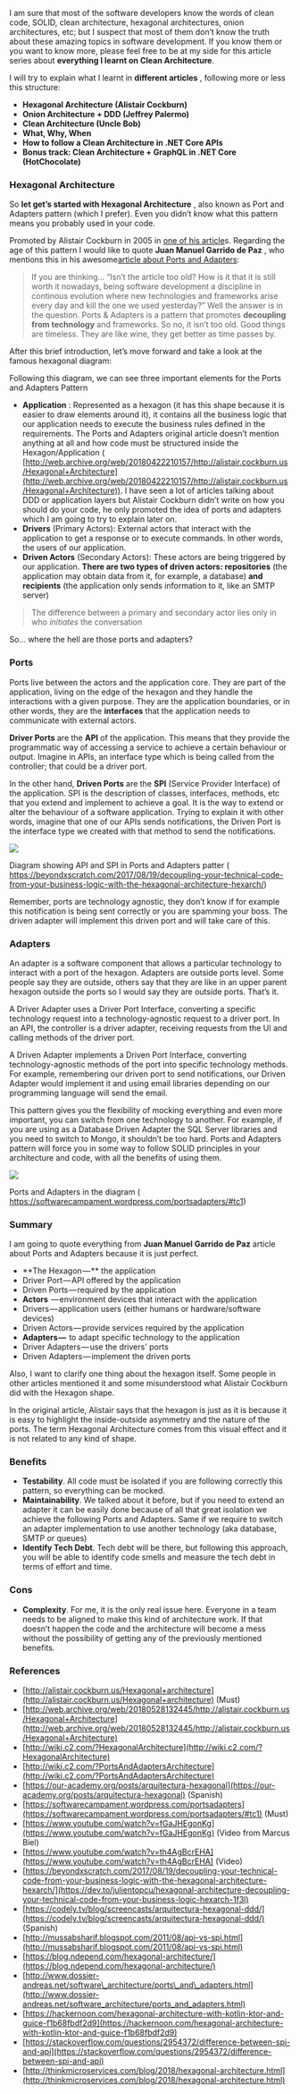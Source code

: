 ﻿

I am sure that most of the software developers know the words of clean code, SOLID, clean architecture, hexagonal architectures, onion architectures, etc; but I suspect that most of them don’t know the truth about these amazing topics in software development. If you know them or you want to know more, please feel free to be at my side for this article series about **everything I learnt on Clean Architecture**.

I will try to explain what I learnt in **different articles** , following more or less this structure:

- **Hexagonal Architecture (Alistair Cockburn)**
- **Onion Architecture + DDD (Jeffrey Palermo)**
- **Clean Architecture (Uncle Bob)**
- **What, Why, When**
- **How to follow a Clean Architecture in .NET Core APIs**
- **Bonus track: Clean Architecture + GraphQL in .NET Core (HotChocolate)**

### Hexagonal Architecture

So **let get’s started with Hexagonal Architecture** , also known as Port and Adapters pattern (which I prefer). Even you didn’t know what this pattern means you probably used in your code.


Promoted by Alistair Cockburn in 2005 in [one of his article](http://alistair.cockburn.us/Hexagonal+Architecture)s. Regarding the age of this pattern I would like to quote **Juan Manuel Garrido de Paz** , who mentions this in his awesome[article about Ports and Adapters](https://softwarecampament.wordpress.com/portsadapters/#tc1):

> If you are thinking… “Isn’t the article too old? How is it that it is still worth it nowadays, being software development a discipline in continous evolution where new technologies and frameworks arise every day and kill the one we used yesterday?” Well the answer is in the question. Ports & Adapters is a pattern that promotes **decoupling from technology** and frameworks. So no, it isn’t too old. Good things are timeless. They are like wine, they get better as time passes by.

After this brief introduction, let’s move forward and take a look at the famous hexagonal diagram:


Following this diagram, we can see three important elements for the Ports and Adapters Pattern

- **Application** : Represented as a hexagon (it has this shape because it is easier to draw elements around it), it contains all the business logic that our application needs to execute the business rules defined in the requirements. The Ports and Adapters original article doesn’t mention anything at all and how code must be structured inside the Hexagon/Application ( [http://web.archive.org/web/20180422210157/http://alistair.cockburn.us/Hexagonal+Architecture](http://web.archive.org/web/20180422210157/http://alistair.cockburn.us/Hexagonal+Architecture)). I have seen a lot of articles talking about DDD or application layers but Alistair Cockburn didn’t write on how you should do your code, he only promoted the idea of ports and adapters which I am going to try to explain later on.
- **Drivers** (Primary Actors): External actors that interact with the application to get a response or to execute commands. In other words, the users of our application.
- **Driven Actors** (Secondary Actors): These actors are being triggered by our application. **There are two types of driven actors: repositories** (the application may obtain data from it, for example, a database) **and recipients** (the application only sends information to it, like an SMTP server)

> The difference between a primary and secondary actor lies only in who _initiates_ the conversation

So... where the hell are those ports and adapters?

### Ports

Ports live between the actors and the application core. They are part of the application, living on the edge of the hexagon and they handle the interactions with a given purpose. They are the application boundaries, or in other words, they are the **interfaces** that the application needs to communicate with external actors.

**Driver Ports** are the **API** of the application. This means that they provide the programmatic way of accessing a service to achieve a certain behaviour or output. Imagine in APIs, an interface type which is being called from the controller; that could be a driver port.

In the other hand, **Driven Ports** are the **SPI** (Service Provider Interface) of the application. SPI is the description of classes, interfaces, methods, etc that you extend and implement to achieve a goal. It is the way to extend or alter the behaviour of a software application. Trying to explain it with other words, imagine that one of our APIs sends notifications, the Driven Port is the interface type we created with that method to send the notifications.

![](https://cdn-images-1.medium.com/max/846/0*NAOQ7gFVGZMQu-TR)<figcaption>Diagram showing API and SPI in Ports and Adapters patter ( <a href="https://dev.to/julientopcu/hexagonal-architecture-decoupling-your-technical-code-from-your-business-logic-hexarch-1f3l">https://beyondxscratch.com/2017/08/19/decoupling-your-technical-code-from-your-business-logic-with-the-hexagonal-architecture-hexarch/</a>)</figcaption>

Remember, ports are technology agnostic, they don’t know if for example this notification is being sent correctly or you are spamming your boss. The driven adapter will implement this driven port and will take care of this.

### Adapters

An adapter is a software component that allows a particular technology to interact with a port of the hexagon. Adapters are outside ports level. Some people say they are outside, others say that they are like in an upper parent hexagon outside the ports so I would say they are outside ports. That’s it.

A Driver Adapter uses a Driver Port Interface, converting a specific technology request into a technology-agnostic request to a driver port. In an API, the controller is a driver adapter, receiving requests from the UI and calling methods of the driver port.

A Driven Adapter implements a Driven Port Interface, converting technology-agnostic methods of the port into specific technology methods. For example, remembering our driven port to send notifications, our Driven Adapter would implement it and using email libraries depending on our programming language will send the email.

This pattern gives you the flexibility of mocking everything and even more important, you can switch from one technology to another. For example, if you are using as a Database Driven Adapter the SQL Server libraries and you need to switch to Mongo, it shouldn’t be too hard. Ports and Adapters pattern will force you in some way to follow SOLID principles in your architecture and code, with all the benefits of using them.

![](https://cdn-images-1.medium.com/max/660/0*aiNEwjIAKGx1xiK0)<figcaption>Ports and Adapters in the diagram ( <a href="https://softwarecampament.wordpress.com/portsadapters/#tc1">https://softwarecampament.wordpress.com/portsadapters/#tc1</a>)</figcaption>

### **Summary**

I am going to quote everything from **Juan Manuel Garrido de Paz** article about Ports and Adapters because it is just perfect.

- **The Hexagon — ** the application
- Driver Port — API offered by the application
- Driven Ports — required by the application
- **Actors**  — environment devices that interact with the application
- Drivers — application users (either humans or hardware/software devices)
- Driven Actors — provide services required by the application
- **Adapters —**  to adapt specific technology to the application
- Driver Adapters — use the drivers' ports
- Driven Adapters — implement the driven ports

Also, I want to clarify one thing about the hexagon itself. Some people in other articles mentioned it and some misunderstood what Alistair Cockburn did with the Hexagon shape.

In the original article, Alistair says that the hexagon is just as it is because it is easy to highlight the inside-outside asymmetry and the nature of the ports. The term Hexagonal Architecture comes from this visual effect and it is not related to any kind of shape.

### Benefits

- **Testability**. All code must be isolated if you are following correctly this pattern, so everything can be mocked.
- **Maintainability**. We talked about it before, but if you need to extend an adapter it can be easily done because of all that great isolation we achieve the following Ports and Adapters. Same if we require to switch an adapter implementation to use another technology (aka database, SMTP or queues)
- **Identify Tech Debt**. Tech debt will be there, but following this approach, you will be able to identify code smells and measure the tech debt in terms of effort and time.

### Cons

- **Complexity**. For me, it is the only real issue here. Everyone in a team needs to be aligned to make this kind of architecture work. If that doesn’t happen the code and the architecture will become a mess without the possibility of getting any of the previously mentioned benefits.


### References

- [http://alistair.cockburn.us/Hexagonal+architecture](http://alistair.cockburn.us/Hexagonal+architecture) (Must)
- [http://web.archive.org/web/20180528132445/http://alistair.cockburn.us/Hexagonal+Architecture](http://web.archive.org/web/20180528132445/http://alistair.cockburn.us/Hexagonal+Architecture)
- [http://wiki.c2.com/?HexagonalArchitecture](http://wiki.c2.com/?HexagonalArchitecture)
- [http://wiki.c2.com/?PortsAndAdaptersArchitecture](http://wiki.c2.com/?PortsAndAdaptersArchitecture)
- [https://our-academy.org/posts/arquitectura-hexagonal](https://our-academy.org/posts/arquitectura-hexagonal) (Spanish)
- [https://softwarecampament.wordpress.com/portsadapters](https://softwarecampament.wordpress.com/portsadapters/#tc1) (Must)
- [https://www.youtube.com/watch?v=fGaJHEgonKg](https://www.youtube.com/watch?v=fGaJHEgonKg) (Video from Marcus Biel)
- [https://www.youtube.com/watch?v=th4AgBcrEHA](https://www.youtube.com/watch?v=th4AgBcrEHA) (Video)
- [https://beyondxscratch.com/2017/08/19/decoupling-your-technical-code-from-your-business-logic-with-the-hexagonal-architecture-hexarch/](https://dev.to/julientopcu/hexagonal-architecture-decoupling-your-technical-code-from-your-business-logic-hexarch-1f3l)
- [https://codely.tv/blog/screencasts/arquitectura-hexagonal-ddd/](https://codely.tv/blog/screencasts/arquitectura-hexagonal-ddd/) (Spanish)
- [http://mussabsharif.blogspot.com/2011/08/api-vs-spi.html](http://mussabsharif.blogspot.com/2011/08/api-vs-spi.html)
- [https://blog.ndepend.com/hexagonal-architecture/](https://blog.ndepend.com/hexagonal-architecture/)
- [http://www.dossier-andreas.net/software\_architecture/ports\_and\_adapters.html](http://www.dossier-andreas.net/software_architecture/ports_and_adapters.html)
- [https://hackernoon.com/hexagonal-architecture-with-kotlin-ktor-and-guice-f1b68fbdf2d9](https://hackernoon.com/hexagonal-architecture-with-kotlin-ktor-and-guice-f1b68fbdf2d9)
- [https://stackoverflow.com/questions/2954372/difference-between-spi-and-api](https://stackoverflow.com/questions/2954372/difference-between-spi-and-api)
- [http://thinkmicroservices.com/blog/2018/hexagonal-architecture.html](http://thinkmicroservices.com/blog/2018/hexagonal-architecture.html)